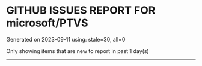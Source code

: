 
# GITHUB ISSUES REPORT FOR microsoft/PTVS


Generated on 2023-09-11 using: stale=30, all=0


Only showing items that are new to report in past 1 day(s)


---
